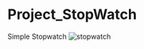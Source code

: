 # Project_StopWatch
Simple Stopwatch
![stopwatch](https://user-images.githubusercontent.com/99421433/168370473-d0f0faec-01f3-455b-810e-eaefda68118c.png)

